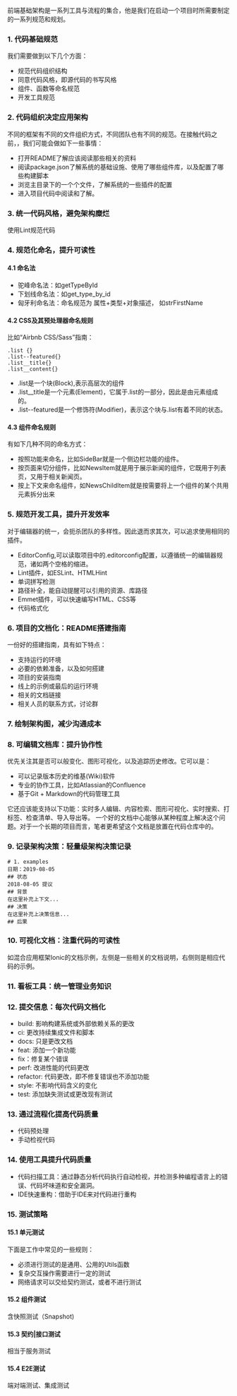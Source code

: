 前端基础架构是一系列工具与流程的集合，他是我们在启动一个项目时所需要制定的一系列规范和规划。
### 1. 代码基础规范
我们需要做到以下几个方面：
* 规范代码组织结构
* 同意代码风格，即源代码的书写风格
* 组件、函数等命名规范
* 开发工具规范
### 2. 代码组织决定应用架构
不同的框架有不同的文件组织方式，不同团队也有不同的规范。在接触代码之前，，我们可能会做如下一些事情：

* 打开README了解应该阅读那些相关的资料
* 阅读package.json了解系统的基础设施、使用了哪些组件库，以及配置了哪些构建脚本
* 浏览主目录下的一个个文件，了解系统的一些插件的配置
* 进入项目代码中阅读和了解。
### 3. 统一代码风格，避免架构糜烂
使用Lint规范代码
### 4. 规范化命名，提升可读性
#### 4.1 命名法
* 驼峰命名法：如getTypeById
* 下划线命名法：如get_type_by_id
* 匈牙利命名法：命名规范为 属性+类型+对象描述， 如strFirstName
#### 4.2 CSS及其预处理器命名规则
比如“Airbnb CSS/Sass”指南：
```
.list {}
.list--featured{}
.list__title{}
.list__content{}
```
* .list是一个块(Block),表示高层次的组件
* .list__title是一个元素(Element)，它属于.list的一部分，因此是由元素组成的。
* .list--featured是一个修饰符(Modifier)，表示这个块与.list有着不同的状态。

#### 4.3 组件命名规则
有如下几种不同的命名方式：

* 按照功能来命名，比如SideBar就是一个侧边栏功能的组件。
* 按页面来切分组件，比如NewsItem就是用于展示新闻的组件，它既用于列表页，又用于相关新闻页。
* 按上下文来命名组件，如NewsChildItem就是按需要将上一个组件的某个共用元素拆分出来
### 5. 规范开发工具，提升开发效率
对于编辑器的统一，会扼杀团队的多样性。因此退而求其次，可以追求使用相同的插件。

* EditorConfig,可以读取项目中的.editorconfig配置，以遵循统一的编辑器规范，诸如两个空格的缩进。
* Lint插件，如ESLint、HTMLHint
* 单词拼写检测
* 路径补全，能自动提醒可以引用的资源、库路径
* Emmet插件，可以快速编写HTML、CSS等
* 代码格式化
### 6. 项目的文档化：README搭建指南
一份好的搭建指南，具有如下特点：
* 支持运行的环境
* 必要的依赖准备，以及如何搭建
* 项目的安装指南
* 线上的示例或最后的运行环境
* 相关的文档链接
* 相关人员的联系方式，讨论群
### 7. 绘制架构图，减少沟通成本
### 8. 可编辑文档库：提升协作性
优先关注其是否可以般变化、图形可视化，以及追踪历史修改。它可以是：

* 可以记录版本历史的维基(Wiki)软件
* 专业的协作工具，比如Atlassian的Confluence
* 基于Git + Markdown的代码管理工具

它还应该能支持以下功能：实时多人编辑、内容检索、图形可视化、实时搜索、打标签、检查清单、导入导出等。
一个好的文档中心能够从某种程度上解决这个问题。对于一个长期的项目而言，笔者更希望这个文档是放置在代码仓库中的。
### 9. 记录架构决策：轻量级架构决策记录
```
# 1. examples
日期：2019-08-05
## 状态
2018-08-05 提议
## 背景
在这里补充上下文...
## 决策
在这里补充上决策信息...
## 后果

```
### 10. 可视化文档：注重代码的可读性
如混合应用框架Ionic的文档示例，左侧是一些相关的文档说明，右侧则是相应代码的示例。
### 11. 看板工具：统一管理业务知识
### 12. 提交信息：每次代码文档化
* build: 影响构建系统或外部依赖关系的更改
* ci: 更改持续集成文件和脚本
* docs: 只是更改文档
* feat: 添加一个新功能
* fix：修复某个错误
* perf: 改进性能的代码更改
* refactor: 代码更改，即不修复错误也不添加功能
* style: 不影响代码含义的变化
* test: 添加缺失测试或更改现有测试
### 13. 通过流程化提高代码质量
* 代码预处理
* 手动检视代码
### 14. 使用工具提升代码质量
* 代码扫描工具：通过静态分析代码执行自动检视，并检测多种编程语言上的错误、代码坏味道和安全漏洞。
* IDE快速重构：借助于IDE来对代码进行重构
### 15. 测试策略
#### 15.1 单元测试
下面是工作中常见的一些规则：

* 必须进行测试的是通用、公用的Utils函数
* 复杂交互操作需要进行一定的测试
* 网络请求可以交给契约测试，或者不进行测试

#### 15.2 组件测试
含快照测试（Snapshot)
#### 15.3 契约|接口测试
相当于服务测试
#### 15.4 E2E测试
端对端测试、集成测试
















































